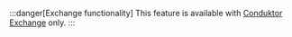 :::danger[Exchange functionality]
This feature is available with [Conduktor Exchange](https://conduktor.io/exchange) only.
:::
